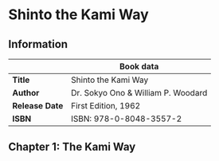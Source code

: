 # Shinto the Kami Way

## Information

| | Book data |
| --- | --- |
| **Title**  | Shinto the Kami Way |
| **Author** | Dr. Sokyo Ono & William P. Woodard |
| **Release Date** | First Edition, 1962 |
| **ISBN** | ISBN: 978-0-8048-3557-2 |

## Chapter 1: The Kami Way
